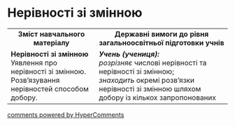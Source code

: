 <div id="hypercomments_widget" class="js-hypercomments-widget invisible"></div>

# Нерівності зі змінною
<table>
  <tr>
    <td width="40%" align="center"><b>Зміст навчального матеріалу<b></td>
    <td width="60%" align="center"><b>Державні вимоги до рівня загальноосвітньої підготовки учнів</b></td>
  </tr>
  <tr>
    <td width="40%" style="vertical-align:top !important;"><b>Нерівності зі змінною</b><br>
Уявлення про нерівності зі змінною.<br> 
Розв’язування нерівностей способом добору.<br></td>
    <td width="60%" style="vertical-align:top !important;"><i><b>Учень (учениця):</b></i><br>
<i>розрізняє</i> числові нерівності та нерівності зі змінною;<br>
<i>знаходить</i> окремі розв’язки нерівності зі змінною шляхом добору із кількох запропонованих<br></td>
  </tr>
</table>

<div class="js-hypercomments-container">
    <a href="http://hypercomments.com" class="hc-link" title="comments widget">comments powered by HyperComments</a>
</div>